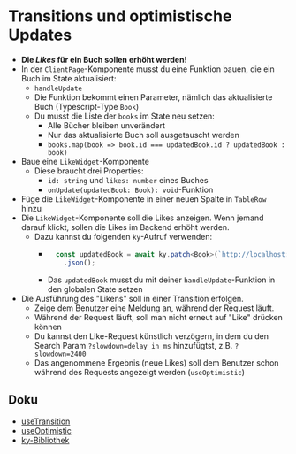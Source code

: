 # Transitions und optimistische Updates

- **Die *Likes* für ein Buch sollen erhöht werden!**
- In der `ClientPage`-Komponente musst du eine Funktion bauen, die ein Buch im State aktualisiert:
  - `handleUpdate`
  - Die Funktion bekommt einen Parameter, nämlich das aktualisierte Buch (Typescript-Type `Book`)
  - Du musst die Liste der `books` im State neu setzen:
    - Alle Bücher bleiben unverändert
    - Nur das aktualisierte Buch soll ausgetauscht werden
    - `books.map(book => book.id === updatedBook.id ? updatedBook : book)`
- Baue eine `LikeWidget`-Komponente
  - Diese braucht drei Properties:
    - `id: string` und `likes: number` eines Buches
    - `onUpdate(updatedBook: Book): void`-Funktion
- Füge die `LikeWidget`-Komponente in einer neuen Spalte in `TableRow` hinzu
- Die `LikeWidget`-Komponente soll die Likes anzeigen. Wenn jemand darauf klickt,
  sollen die Likes im Backend erhöht werden.
  - Dazu kannst du folgenden `ky`-Aufruf verwenden:
    - ```typescript
        const updatedBook = await ky.patch<Book>(`http://localhost:3001/books/${id}`)
          .json();
      ```
    - Das `updatedBook` musst du mit deiner `handleUpdate`-Funktion in den globalen State setzen
- Die Ausführung des "Likens" soll in einer Transition erfolgen. 
  - Zeige dem Benutzer eine Meldung an, während der Request läuft.
  - Während der Request läuft, soll man nicht erneut auf "Like" drücken können
  - Du kannst den Like-Request künstlich verzögern, in dem du den Search Param `?slowdown=delay_in_ms` hinzufügtst, z.B. `?slowdown=2400`
  - Das angenommene Ergebnis (neue Likes) soll dem Benutzer schon während des Requests angezeigt werden (`useOptimistic`)

## Doku

* [useTransition](https://19.react.dev/reference/react/useTransition)
* [useOptimistic](https://19.react.dev/reference/react/useOptimistic)
* [ky-Bibliothek](https://github.com/sindresorhus/ky)